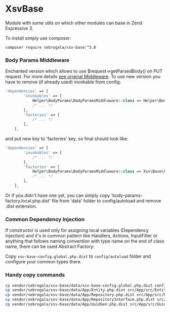 # XsvBase
Module with some utils on which other modules can base in Zend Expressive 3.

To install simply use composer:
```
composer require sebrogala/xsv-base:^3.0
```

### Body Params Middleware
Enchanted version which allows to use $request->getParsedBody() on PUT request.
For more details [see original Middleware][1].
To use new version you have to remove (if already used) invokable from config:

```php
'dependencies' => [
        'invokables' => [
            Helper\BodyParams\BodyParamsMiddleware::class => Helper\BodyParams\BodyParamsMiddleware::class,
            /* ... */
        ],
        'factories' => [
            /* ... */
        ],
    ],
```

and put new key to 'factories' key, so final should look like:

```php
'dependencies' => [
        'invokables' => [
            /* ... */
        ],
        'factories' => [
            Helper\BodyParams\BodyParamsMiddleware::class => Xsv\Base\Factory\BodyParams\BodyParamsFactory::class,
            /* ... */
        ],
    ],
```

Or if you didn't have one yet, you can simply copy 'body-params-factory.local.php.dist'
file from 'data' folder to config/autoload and remove .dist extension.

### Common Dependency Injection
If constructor is used only for assigning local variables (Dependency Injection) and it's in common pattern like Handlers,
Actions, InputFilter or anything that follows naming convention with type name on the end of class name,
there can be used Abstract Factory:

Copy `xsv-base-config.global.php.dist` to `config/autoload` folder and configure your common types there.

### Handy copy commands
```bash
cp vendor/sebrogala/xsv-base/data/xsv-base-config.global.php.dist config/autoload/xsv-base-config.global.php
cp vendor/sebrogala/xsv-base/data/App/Entity.php.dist src/App/src/Entity.php
cp vendor/sebrogala/xsv-base/data/App/Repository.php.dist src/App/src/Repository.php
cp vendor/sebrogala/xsv-base/data/App/RepositoryInterface.php.dist src/App/src/RepositoryInterface.php
cp vendor/sebrogala/xsv-base/data/App/UuidGen.php.dist src/App/src/UuidGen.php
```

[1]: http://zend-expressive.readthedocs.io/en/stable/features/helpers/body-parse/